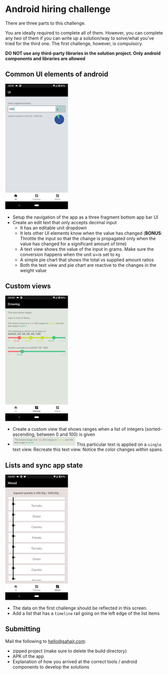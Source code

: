 # Android hiring challenge

There are three parts to this challenge.

You are ideally required to complete all of them. However, you can complete any *two* of them if you can write up a solution/way to solve/what you've tried for the third one. The first challenge, however, is compulsory.

**DO NOT use any third-party libraries in the solution project. Only android components and libraries are allowed**

## Common UI elements of android
<img src="/ui_elements.png" width=200 />

- Setup the navigation of the app as a three fragment bottom app bar UI
- Create an edit text that only accepts decimal input
  * It has an editable unit dropdown
  * It lets other UI elements know when the value has changed (**BONUS**: Throttle the input so that the change is propagated only when the value has changed for a significant amount of time)
  * A text view shows the value of the input in grams. Make sure the conversion happens when the unit u=is set to `Kg`
  * A simple pie chart that shows the total vs supplied amount ratios
  * Both the text view and pie chart are reactive to the changes in the weight value

## Custom views
<img src="/custom_views.png" width=200 />

- Create a custom view that shows ranges when a list of integers (sorted-ascending, between 0 and 100) is given
- <img src="/text.png" width=200 /> This particular text is applied on a `single` text view. Recreate this text view. Notice the color changes within spans.

## Lists and sync app state
<img src="/list_and_sync.png" width=200 />

- The data on the first challenge should be reflected in this screen.
- Add a list that has a `timeline` rail going on the left edge of the list items

## Submitting

Mail the following to [hello@sahajr.com](mailto:hello@sahajr.com?subject=[Hiring%20Challenge]%20Your%20name):
- zipped project (make sure to delete the build directory)
- APK of the app
- Explanation of how you arrived at the correct tools / android components to develop the solutions
